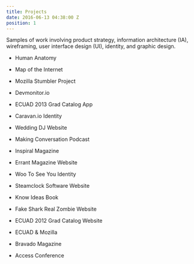 ```yaml
---
title: Projects
date: 2016-06-13 04:38:00 Z
position: 1
---
```


Samples of work involving product strategy, information architecture (IA), wireframing, user interface design (UI), identity, and graphic design.

* Human Anatomy

* Map of the Internet

* Mozilla Stumbler Project

* Devmonitor.io

* ECUAD 2013 Grad Catalog App

* Caravan.io Identity

* Wedding DJ Website

* Making Conversation Podcast

* Inspiral Magazine

* Errant Magazine Website

* Woo To See You Identity

* Steamclock Software Website

* Know Ideas Book

* Fake Shark Real Zombie Website

* ECUAD 2012 Grad Catalog Website

* ECUAD & Mozilla

* Bravado Magazine

* Access Conference